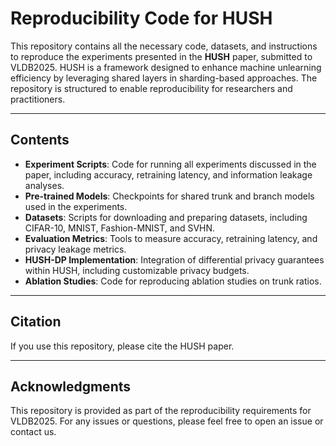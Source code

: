 # Reproducibility Code for HUSH

This repository contains all the necessary code, datasets, and instructions to reproduce the experiments presented in the **HUSH** paper, submitted to VLDB2025. HUSH is a framework designed to enhance machine unlearning efficiency by leveraging shared layers in sharding-based approaches. The repository is structured to enable reproducibility for researchers and practitioners.

---

## Contents
- **Experiment Scripts**: Code for running all experiments discussed in the paper, including accuracy, retraining latency, and information leakage analyses.
- **Pre-trained Models**: Checkpoints for shared trunk and branch models used in the experiments.
- **Datasets**: Scripts for downloading and preparing datasets, including CIFAR-10, MNIST, Fashion-MNIST, and SVHN.
- **Evaluation Metrics**: Tools to measure accuracy, retraining latency, and privacy leakage metrics.
- **HUSH-DP Implementation**: Integration of differential privacy guarantees within HUSH, including customizable privacy budgets.
- **Ablation Studies**: Code for reproducing ablation studies on trunk ratios.

---
## Citation
If you use this repository, please cite the HUSH paper.

---

## Acknowledgments
This repository is provided as part of the reproducibility requirements for VLDB2025. For any issues or questions, please feel free to open an issue or contact us.
